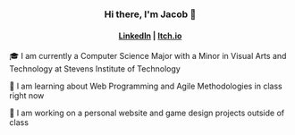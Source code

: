 ### <p align="center"> Hi there, I'm Jacob 👋 </p>
#### <p align="center"> [LinkedIn](https://www.linkedin.com/in/jacobwood176/) | [Itch.io](https://yakobay.itch.io/franks-cleaning-service) </p>
<!--
**jwood7/jwood7** is a ✨ _special_ ✨ repository because its `README.md` (this file) appears on your GitHub profile.

Here are some ideas to get you started:

- 🔭 I’m currently working on ...
- 🌱 I’m currently learning ...
- 👯 I’m looking to collaborate on ...
- 🤔 I’m looking for help with ...
- 💬 Ask me about ...
- 📫 How to reach me: ...
- 😄 Pronouns: ...
- ⚡ Fun fact: ...
-->

🎓 I am currently a Computer Science Major with a Minor in Visual Arts and Technology at Stevens Institute of Technology

🌱 I am learning about Web Programming and Agile Methodologies in class right now

🔭 I am working on a personal website and game design projects outside of class

